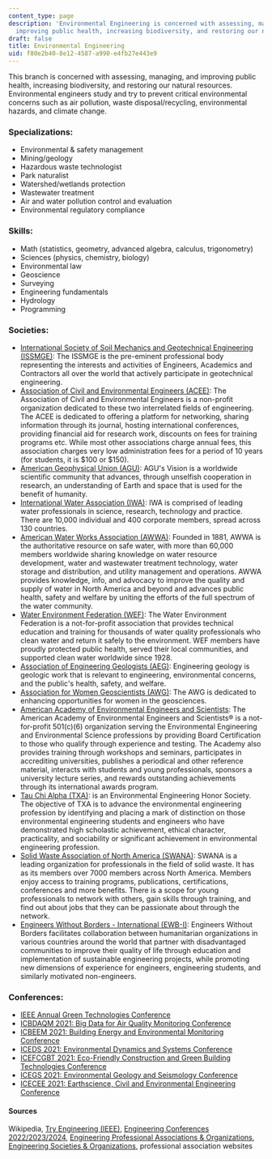 ```yaml
---
content_type: page
description: 'Environmental Engineering is concerned with assessing, managing, and
  improving public health, increasing biodiversity, and restoring our natural resources. '
draft: false
title: Environmental Engineering
uid: f80e2b40-8e12-4587-a990-e4fb27e443e9
---
```

This branch is concerned with assessing, managing, and improving public health, increasing biodiversity, and restoring our natural resources. Environmental engineers study and try to prevent critical environmental concerns such as air pollution, waste disposal/recycling, environmental hazards, and climate change.

### Specializations:

- Environmental & safety management
- Mining/geology
- Hazardous waste technologist
- Park naturalist
- Watershed/wetlands protection
- Wastewater treatment
- Air and water pollution control and evaluation
- Environmental regulatory compliance

### Skills:

- Math (statistics, geometry, advanced algebra, calculus, trigonometry)
- Sciences (physics, chemistry, biology)
- Environmental law
- Geoscience
- Surveying
- Engineering fundamentals
- Hydrology
- Programming

### Societies:

- [International Society of Soil Mechanics and Geotechnical Engineering (ISSMGE)](https://www.issmge.org/): The ISSMGE is the pre-eminent professional body representing the interests and activities of Engineers, Academics and Contractors all over the world that actively participate in geotechnical engineering.
- [Association of Civil and Environmental Engineers (ACEE)](http://acee.theides.org/): The Association of Civil and Environmental Engineers is a non-profit organization dedicated to these two interrelated fields of engineering. The ACEE is dedicated to offering a platform for networking, sharing information through its journal, hosting international conferences, providing financial aid for research work, discounts on fees for training programs etc. While most other associations charge annual fees, this association charges very low administration fees for a period of 10 years (for students, it is $100 or $150).
- [American Geophysical Union (AGU)](http://www.agu.org/): AGU's Vision is a worldwide scientific community that advances, through unselfish cooperation in research, an understanding of Earth and space that is used for the benefit of humanity.
- [International Water Association (IWA)](http://www.iwa-network.org/): IWA is comprised of leading water professionals in science, research, technology and practice. There are 10,000 individual and 400 corporate members, spread across 130 countries.
- [American Water Works Association (AWWA)](http://www.awwa.org/): Founded in 1881, AWWA is the authoritative resource on safe water, with more than 60,000 members worldwide sharing knowledge on water resource development, water and wastewater treatment technology, water storage and distribution, and utility management and operations. AWWA provides knowledge, info, and advocacy to improve the quality and supply of water in North America and beyond and advances public health, safety and welfare by uniting the efforts of the full spectrum of the water community.
- [Water Environment Federation (WEF)](http://www.wef.org/): The Water Environment Federation is a not-for-profit association that provides technical education and training for thousands of water quality professionals who clean water and return it safely to the environment. WEF members have proudly protected public health, served their local communities, and supported clean water worldwide since 1928.
- [Association of Engineering Geologists (AEG)](http://aegweb.org): Engineering geology is geologic work that is relevant to engineering, environmental concerns, and the public's health, safety, and welfare.
- [Association for Women Geoscientists (AWG)](http://www.awg.org): The AWG is dedicated to enhancing opportunities for women in the geosciences.
- [American Academy of Environmental Engineers and Scientists](https://www.aaees.org/): The American Academy of Environmental Engineers and Scientists® is a not-for-profit 501(c)(6) organization serving the Environmental Engineering and Environmental Science professions by providing Board Certification to those who qualify through experience and testing. The Academy also provides training through workshops and seminars, participates in accrediting universities, publishes a periodical and other reference material, interacts with students and young professionals, sponsors a university lecture series, and rewards outstanding achievements through its international awards program.
- [Tau Chi Alpha (TXA)](https://www.aaees.org/ql-tauchialpha): is an Environmental Engineering Honor Society. The objective of TXA is to advance the environmental engineering profession by identifying and placing a mark of distinction on those environmental engineering students and engineers who have demonstrated high scholastic achievement, ethical character, practicality, and sociability or significant achievement in environmental engineering profession.
- [Solid Waste Association of North America (SWANA)](https://swana.org/): SWANA is a leading organization for professionals in the field of solid waste. It has as its members over 7000 members across North America. Members enjoy access to training programs, publications, certifications, conferences and more benefits. There is a scope for young professionals to network with others, gain skills through training, and find out about jobs that they can be passionate about through the network.
- [Engineers Without Borders - International (EWB-I)](http://www.ewb-international.org/): Engineers Without Borders facilitates collaboration between humanitarian organizations in various countries around the world that partner with disadvantaged communities to improve their quality of life through education and implementation of sustainable engineering projects, while promoting new dimensions of experience for engineers, engineering students, and similarly motivated non-engineers.

### Conferences:

- [IEEE Annual Green Technologies Conference](https://ieeegreentech.org/)
- [ICBDAQM 2021: Big Data for Air Quality Monitoring Conference](https://waset.org/big-data-for-air-quality-monitoring-conference-in-may-2021-in-tokyo)
- [ICBEEM 2021: Building Energy and Environmental Monitoring Conference](https://waset.org/building-energy-and-environmental-monitoring-conference-in-june-2021-in-oslo)
- [ICEDS 2021: Environmental Dynamics and Systems Conference](https://waset.org/environmental-dynamics-and-systems-conference-in-june-2021-in-new-york)
- [ICEFCGBT 2021: Eco-Friendly Construction and Green Building Technologies Conference](https://waset.org/eco-friendly-construction-and-green-building-technologies-conference-in-june-2021-in-new-york)
- [ICEGS 2021: Environmental Geology and Seismology Conference](https://waset.org/environmental-geology-and-seismology-conference-in-june-2021-in-new-york)
- [ICECEE 2021: Earthscience, Civil and Environmental Engineering Conference](https://waset.org/earthscience-civil-and-environmental-engineering-conference-in-june-2021-in-new-york)

#### Sources

Wikipedia, [Try Engineering (IEEE)](tryengineering.org), [Engineering Conferences 2022/2023/2024](https://conferenceindex.org/conferences/engineering), [Engineering Professional Associations & Organizations](https://jobstars.com/engineering-professional-associations-organizations/), [Engineering Societies & Organizations](https://www.loc.gov/rr/scitech/SciRefGuides/eng-organizations.html), professional association websites